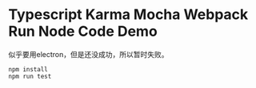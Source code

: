 Typescript Karma Mocha Webpack Run Node Code Demo
==================================================

似乎要用electron，但是还没成功，所以暂时失败。

```
npm install
npm run test
```

